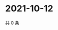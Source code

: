 # 2021-10-12

共 0 条

<!-- BEGIN -->
<!-- 最后更新时间 Tue Oct 12 2021 15:14:44 GMT+0800 (China Standard Time) -->

<!-- END -->
